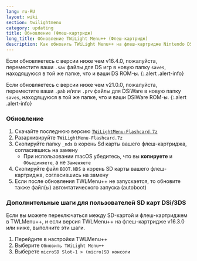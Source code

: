 ```yaml
---
lang: ru-RU
layout: wiki
section: twilightmenu
category: updating
title: Обновление (Флеш-картридж)
long_title: Обновление TWiLight Menu++ (Флеш-картридж)
description: Как обновить TWiLight Menu++ на флеш-картридже Nintendo DS
---
```


Если обновляетесь с версии ниже чем v16.4.0, пожалуйста, переместите ваши `.sav` файлы для DS игр в новую папку `saves`, находящуюся в той же папке, что и ваши DS ROM-ы.
{:.alert .alert-info}

Если обновляетесь с версии ниже чем v21.0.0, пожалуйста, переместите ваши `.pab` и/или `.prv` файлы для DSiWare в новую папку `saves`, находящуюся в той же папке, что и ваши DSiWare ROM-ы.
{:.alert .alert-info}

### Обновление
1. Скачайте последнюю версию [`TWiLightMenu-Flashcard.7z`](https://github.com/DS-Homebrew/TWiLightMenu/releases/latest/download/TWiLightMenu-Flashcard.7z)
1. Разархивируйте `TWiLightMenu-Flashcard.7z`
1. Скопируйте папку `_nds` в корень Sd карты вашего флеш-картриджа, согласившись на замену
   - При использовании macOS убедитесь, что вы **копируете** и `Объединяете`, а не `Заменяете`
1. Скопируйте файл `BOOT.NDS` в корень SD карты вашего флеш-картриджа, согласившись на замену
1. Если после обновления TWLMenu++ не запускается, то обновите также файл(ы) автомтатического запуска (autoboot)

### Дополнительные шаги для пользователей SD карт DSi/3DS

Если вы можете переключаться между SD-картой и флеш-картриджем в TWLMenu++, и если версия TWLMenu++ на флеш-картридже v16.3.0 или ниже, выполните эти шаги.

1. Перейдите в настройки TWLMenu++
1. Выберите `Обновить TWiLight Menu++`
1. Выберете `microSD Slot-1 > (micro)SD консоли`

